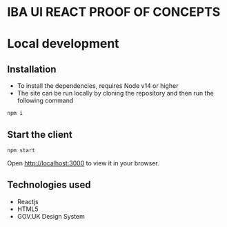 # IBA UI REACT PROOF OF CONCEPTS

# Local development

## Installation

* To install the dependencies, requires Node v14 or higher
* The site can be run locally by cloning the repository and then run the following command

```
npm i
```

## Start the client

```
npm start
```
Open [http://localhost:3000](http://localhost:3000) to view it in your browser.

## Technologies used

* Reactjs
* HTML5
* GOV.UK Design System
